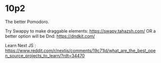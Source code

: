 # 10p2
The better Pomodoro.


Try Swappy to make draggable elements: https://swapy.tahazsh.com/
OR a better option will be Dnd: https://dndkit.com/

Learn Next JS : https://www.reddit.com/r/nextjs/comments/19c71ld/what_are_the_best_open_source_projects_to_learn/?rdt=34470

